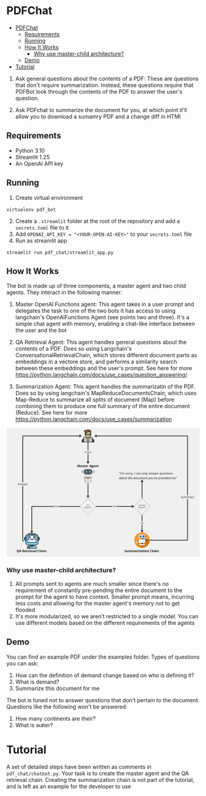 # PDFChat
- [PDFChat](#pdfchat)
  - [Requirements](#requirements)
  - [Running](#running)
  - [How It Works](#how-it-works)
    - [Why use master-child architecture?](#why-use-master-child-architecture)
  - [Demo](#demo)
- [Tutorial](#tutorial)

1. Ask general questions about the contents of a PDF: These are questions that don't require summarization.
        Instead, these questions require that PDFBot look through the contents of the PDF to answer the user's
        question.

2. Ask PDFchat to summarize the document for you, at which point it'll allow you to download a sumamry PDF and a change diff in HTMl


## Requirements
* Python 3.10
* Streamlit 1.25
* An OpenAI API key

## Running
1. Create virtual environment
```
virtualenv pdf_bot
```

2. Create a `.streamlit` folder at the root of the repository and add a `secrets.toml` file to it
3. Add `OPENAI_API_KEY = "<YOUR-OPEN-AI-KEY>"` to your `secrets.toml` file
4. Run as streamlit app
```
streamlit run pdf_chat/streamlit_app.py
```

## How It Works
The bot is made up of three components, a master agent and two child agents. They interact in the following manner:
    
1. Master OpenAI Functions agent: This agent takes in a user prompt and delegates the task to one of the two bots it has access to using langchain's OpenAIFunctions Agent (see points two and three). It's a simple chat agent with memory, enabling a chat-like interface between the user and the bot
    
2. QA Retrieval Agent: This agent handles general questions about the contents of a PDF. Does so using Langchain's ConversationalRetrievalChain, which stores different document parts as embeddings in a vectore store, and performs a similarity search between these embeddings and the user's prompt. See here for more https://python.langchain.com/docs/use_cases/question_answering/

3. Summarization Agent: This agent handles the summarizatin of the PDF. Does so by using langchain's MapReduceDocumentsChain, which uses Map-Reduce to summarize all splits of document (Map) before combining them to produce one full summary of the entire document (Reduce). See here for more https://python.langchain.com/docs/use_cases/summarization

<img src="_static/basic_flow.png" alt="drawing" width="800"/>

### Why use master-child architecture?
1. All prompts sent to agents are much smaller since there's no requirement of constantly pre-pending the entire document to the prompt for the agent to have context. Smaller prompt means, incurring less costs and allowing for the master agent's memory not to get flooded
2. It's more modularized, so we aren’t restricted to a single model. You can use different models based on the different requirements of the agents

## Demo
You can find an example PDF under the examples folder. Types of questions you can ask:

1. How can the definition of demand change based on who is defining it?
2. What is demand?
3. Summarize this document for me

The bot is tuned not to answer questions that don't pertain to the document. Questions like the following won't be answered:
1. How many continents are their?
2. What is water?

# Tutorial
A set of detailed steps have been written as comments in `pdf_chat/chatbot.py`. Your task is to create the master agent and the QA retrieval chain. Creating the summarization chain is not part of the tutorial, and is left as an example for the developer to use
